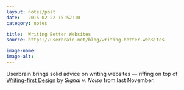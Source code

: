 ```yaml
---
layout: notes/post
date:   2015-02-22 15:52:10
category: notes

title:  Writing Better Websites
source: https://userbrain.net/blog/writing-better-websites

image-name: 
image-alt:
---
```


Userbrain brings solid advice on writing websites — riffing on top of [Writing-first Design](https://signalvnoise.com/posts/3801-writing-first-design) by _Signal v. Noise_ from last November.